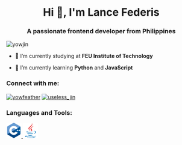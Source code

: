 <h1 align="center">Hi 👋, I'm Lance Federis</h1>
<h3 align="center">A passionate frontend developer from Philippines</h3>

<p align="left"> <img src="https://komarev.com/ghpvc/?username=yowjin&label=Profile%20views&color=0e75b6&style=flat" alt="yowjin" /> </p>

- 🔭 I’m currently studying at **FEU Institute of Technology**

- 🌱 I’m currently learning **Python** and **JavaScript**

<h3 align="left">Connect with me:</h3>
<p align="left">
<a href="https://fb.com/yowfeather" target="blank"><img align="center" src="https://raw.githubusercontent.com/rahuldkjain/github-profile-readme-generator/master/src/images/icons/Social/facebook.svg" alt="yowfeather" height="30" width="40" /></a>
<a href="https://instagram.com/useless_jin" target="blank"><img align="center" src="https://raw.githubusercontent.com/rahuldkjain/github-profile-readme-generator/master/src/images/icons/Social/instagram.svg" alt="useless_jin" height="30" width="40" /></a>
</p>

<h3 align="left">Languages and Tools:</h3>
<p align="left"> <a href="https://www.w3schools.com/cpp/" target="_blank" rel="noreferrer"> <img src="https://raw.githubusercontent.com/devicons/devicon/master/icons/cplusplus/cplusplus-original.svg" alt="cplusplus" width="40" height="40"/> </a> <a href="https://www.java.com" target="_blank" rel="noreferrer"> <img src="https://raw.githubusercontent.com/devicons/devicon/master/icons/java/java-original.svg" alt="java" width="40" height="40"/> </a> </p>
